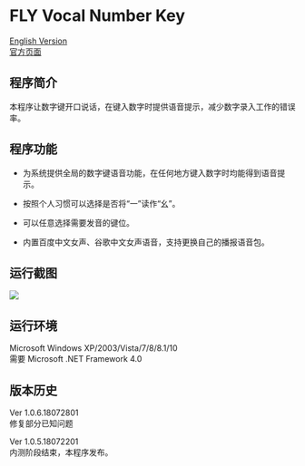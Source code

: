 FLY Vocal Number Key
=========
[English Version](https://github.com/FLYCW-WXY/VocalNumberKey/blob/master/README_EN.md)<br>[官方页面](https://wxyedward.cf/?p=180)

程序简介
-----
本程序让数字键开口说话，在键入数字时提供语音提示，减少数字录入工作的错误率。

程序功能
------
* 为系统提供全局的数字键语音功能，在任何地方键入数字时均能得到语音提示。

* 按照个人习惯可以选择是否将“一”读作“幺”。

* 可以任意选择需要发音的键位。

* 内置百度中文女声、谷歌中文女声语音，支持更换自己的播报语音包。

运行截图
--------
![](https://s1.ax1x.com/2018/08/05/PDoJ5F.png)

运行环境
--------
Microsoft Windows XP/2003/Vista/7/8/8.1/10<br>
需要 Microsoft .NET Framework 4.0

版本历史
---------
Ver 1.0.6.18072801<br>
修复部分已知问题

Ver 1.0.5.18072201<br>
内测阶段结束，本程序发布。
